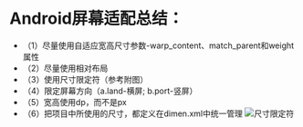# Android屏幕适配总结：
  * （1）尽量使用自适应宽高尺寸参数-warp_content、match_parent和weight属性
  * （2）尽量使用相对布局
  * （3）使用尺寸限定符（参考附图）
  * （4）限定屏幕方向（a.land-横屏;  b.port-竖屏）
  * （5）宽高使用dp，而不是px
  * （6）把项目中所使用的尺寸，都定义在dimen.xml中统一管理
  ![尺寸限定符](sjf "android尺寸限定符")
